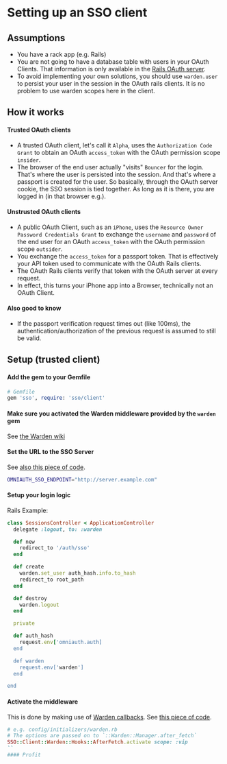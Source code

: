 # Setting up an SSO client

## Assumptions

* You have a rack app (e.g. Rails)
* You are not going to have a database table with users in your OAuth Clients. That information is only available in the [Rails OAuth server](https://github.com/halo/sso/blob/master/lib/sso/server/README.md).
* To avoid implementing your own solutions, you should use `warden.user` to persist your user in the session in the OAuth rails clients. It is no problem to use warden scopes here in the client.

## How it works

#### Trusted OAuth clients

* A trusted OAuth client, let's call it `Alpha`, uses the `Authorization Code Grant` to obtain an OAuth `access_token` with the OAuth permission scope `insider`.
* The browser of the end user actually "visits" `Bouncer` for the login. That's where the user is persisted into the session. And that's where a passport is created for the user. So basically, through the OAuth server cookie, the SSO session is tied together. As long as it is there, you are logged in (in that browser e.g.).

#### Unstrusted OAuth clients

* A public OAuth Client, such as an `iPhone`, uses the `Resource Owner Password Credentials Grant` to exchange the `username` and `password` of the end user for an OAuth `access_token` with the OAuth permission scope `outsider`.
* You exchange the `access_token` for a passport token. That is effectively your API token used to communicate with the OAuth Rails clients.
* The OAuth Rails clients verify that token with the OAuth server at every request.
* In effect, this turns your iPhone app into a Browser, technically not an OAuth Client.

#### Also good to know

* If the passport verification request times out (like 100ms), the authentication/authorization of the previous request is assumed to still be valid.

## Setup (trusted client)

#### Add the gem to your Gemfile

```ruby
# Gemfile
gem 'sso', require: 'sso/client'
```

#### Make sure you activated the Warden middleware provided by the `warden` gem

See [the Warden wiki](https://github.com/hassox/warden/wiki/Setup)

#### Set the URL to the SSO Server

See [also this piece of code](https://github.com/halo/sso/blob/master/lib/sso/client/omniauth/strategies/sso.rb#L7-L17).

```bash
OMNIAUTH_SSO_ENDPOINT="http://server.example.com"
```

#### Setup your login logic

Rails Example:

```ruby
class SessionsController < ApplicationController
  delegate :logout, to: :warden

  def new
    redirect_to '/auth/sso'
  end

  def create
    warden.set_user auth_hash.info.to_hash
    redirect_to root_path
  end

  def destroy
    warden.logout
  end

  private

  def auth_hash
    request.env['omniauth.auth]
  end

  def warden
    request.env['warden']
  end

end
````

#### Activate the middleware

This is done by making use of [Warden callbacks](https://github.com/hassox/warden/wiki/Callbacks). See [this piece of code](https://github.com/halo/sso/blob/master/lib/sso/client/warden/hooks/after_fetch.rb#L18-L22).

```ruby
# e.g. config/initializers/warden.rb
# The options are passed on to `::Warden::Manager.after_fetch`
SSO::Client::Warden::Hooks::AfterFetch.activate scope: :vip
``
#### Profit

